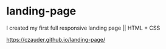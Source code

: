 <h1>landing-page</h1>
I created my first full responsive landing page  ||  HTML + CSS

https://czauder.github.io/landing-page/
